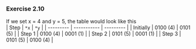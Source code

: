 ### Exercise 2.10
If we set x = 4 and y = 5, the table would look like this  
| Step      | `*x`        | `*y`      |
| --------- | ----------- | --------- |
| Initially | 0100 (4)    | 0101 (5)  |
| Step 1    | 0100 (4)    | 0001 (1)  |
| Step 2    | 0101 (5)    | 0001 (1)  |
| Step 3    | 0101 (5)    | 0100 (4)  |
